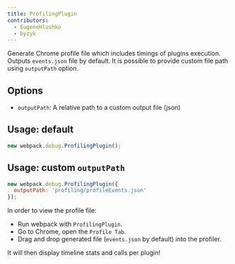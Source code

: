 ```yaml
---
title: ProfilingPlugin
contributors:
  - EugeneHlushko
  - byzyk
---
```


Generate Chrome profile file which includes timings of plugins execution. Outputs `events.json` file by default. It is possible to provide custom file path using `outputPath` option.

## Options

- `outputPath`: A relative path to a custom output file (json)

## Usage: default

``` js
new webpack.debug.ProfilingPlugin();
```

## Usage: custom `outputPath`

``` js
new webpack.debug.ProfilingPlugin({
  outputPath: 'profiling/profileEvents.json'
});
```

In order to view the profile file:

- Run webpack with `ProfilingPlugin`.
- Go to Chrome, open the `Profile Tab`.
- Drag and drop generated file (`events.json` by default) into the profiler.

It will then display timeline stats and calls per plugin!
